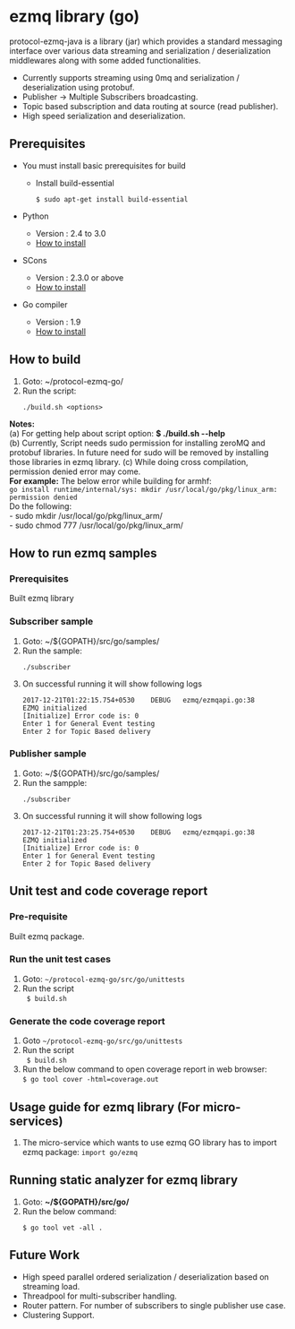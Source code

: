 # ezmq library (go)

protocol-ezmq-java is a library (jar) which provides a standard messaging interface over various data streaming
and serialization / deserialization middlewares along with some added functionalities.</br>
  - Currently supports streaming using 0mq and serialization / deserialization using protobuf.
  - Publisher -> Multiple Subscribers broadcasting.
  - Topic based subscription and data routing at source (read publisher).
  - High speed serialization and deserialization.

## Prerequisites ##
 - You must install basic prerequisites for build 
   - Install build-essential
      ```
      $ sudo apt-get install build-essential
      ```
- Python
  - Version : 2.4 to 3.0
  - [How to install](https://wiki.python.org/moin/BeginnersGuide/Download)

- SCons
  - Version : 2.3.0 or above
  - [How to install](http://scons.org/doc/2.3.0/HTML/scons-user/c95.html)
  
- Go compiler
  - Version : 1.9
  - [How to install](https://golang.org/doc/install)


## How to build ##
1. Goto: ~/protocol-ezmq-go/</br>
2. Run the script:
   ```
   ./build.sh <options>
   ```
**Notes:** </br>
(a) For getting help about script option: **$ ./build.sh --help** </br>
(b) Currently, Script needs sudo permission for installing zeroMQ and protobuf libraries. In future need for sudo will be removed by installing those libraries in ezmq library.
(c) While doing cross compilation, permission denied error may come.</br>
      **For example:** The below error while building for armhf:</br>
      `go install runtime/internal/sys: mkdir /usr/local/go/pkg/linux_arm: permission denied`</br>
       Do the following:</br>
       - sudo mkdir /usr/local/go/pkg/linux_arm/</br>
       - sudo chmod 777 /usr/local/go/pkg/linux_arm/</br>

## How to run ezmq samples ##

### Prerequisites ###
 Built ezmq library
 
### Subscriber sample ###
1. Goto: ~/${GOPATH}/src/go/samples/
2. Run the sample:
   ```
   ./subscriber
   ```
3. On successful running it will show following logs
   ```
   2017-12-21T01:22:15.754+0530    DEBUG   ezmq/ezmqapi.go:38      EZMQ initialized
   [Initialize] Error code is: 0
   Enter 1 for General Event testing
   Enter 2 for Topic Based delivery
   ```

### Publisher sample ###

1. Goto: ~/${GOPATH}/src/go/samples/
2. Run the sampple: 
   ```
   ./subscriber
   ```
3. On successful running it will show following logs
   ```
   2017-12-21T01:23:25.754+0530    DEBUG   ezmq/ezmqapi.go:38      EZMQ initialized
   [Initialize] Error code is: 0
   Enter 1 for General Event testing
   Enter 2 for Topic Based delivery
   ```

## Unit test and code coverage report

### Pre-requisite
Built ezmq package.

### Run the unit test cases
1. Goto:  `~/protocol-ezmq-go/src/go/unittests`
2. Run the script </br>
   ` $ build.sh`

### Generate the code coverage report
1. Goto `~/protocol-ezmq-go/src/go/unittests` </br>
2. Run the script </br>
    ` $ build.sh`
3. Run the below command to open coverage report in web browser: </br>
     `$ go tool cover -html=coverage.out`

## Usage guide for ezmq library (For micro-services) ##
1. The micro-service which wants to use ezmq GO library has to import ezmq package:
    `import go/ezmq`

## Running static analyzer for ezmq library ##
1. Goto: **~/${GOPATH}/src/go/**
2. Run the below command:</br> 
   ``` 
   $ go tool vet -all . 
   ```
## Future Work ##
  - High speed parallel ordered serialization / deserialization based on streaming load.
  - Threadpool for multi-subscriber handling.
  - Router pattern. For number of subscribers to single publisher use case.
  - Clustering Support.
</br></br>

